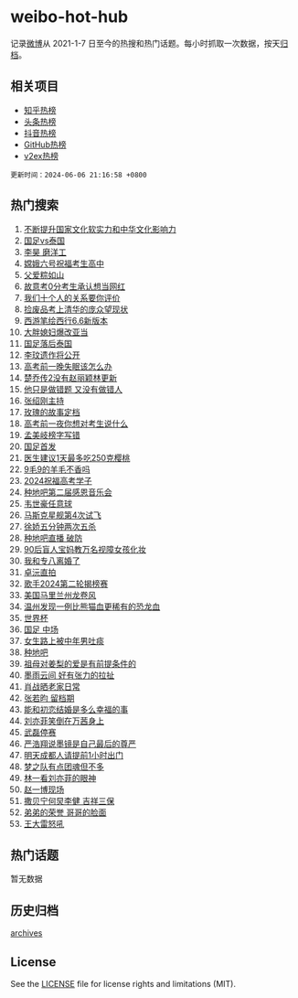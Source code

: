 # weibo-hot-hub

记录[微博](https://www.weibo.com)从 2021-1-7 日至今的热搜和热门话题。每小时抓取一次数据，按天[归档](archives)。

## 相关项目

- [知乎热榜](https://github.com/lonnyzhang423/zhihu-hot-hub)
- [头条热榜](https://github.com/lonnyzhang423/toutiao-hot-hub)
- [抖音热榜](https://github.com/lonnyzhang423/douyin-hot-hub)
- [GitHub热榜](https://github.com/lonnyzhang423/github-hot-hub)
- [v2ex热榜](https://github.com/lonnyzhang423/v2ex-hot-hub)


`更新时间：2024-06-06 21:16:58 +0800`

## 热门搜索

1. [不断提升国家文化软实力和中华文化影响力](https://m.weibo.cn/search?containerid=100103type%3D1%26t%3D10%26q%3D%23%E4%B8%8D%E6%96%AD%E6%8F%90%E5%8D%87%E5%9B%BD%E5%AE%B6%E6%96%87%E5%8C%96%E8%BD%AF%E5%AE%9E%E5%8A%9B%E5%92%8C%E4%B8%AD%E5%8D%8E%E6%96%87%E5%8C%96%E5%BD%B1%E5%93%8D%E5%8A%9B%23&stream_entry_id=51&isnewpage=1&extparam=seat%3D1%26stream_entry_id%3D51%26c_type%3D51%26pos%3D0%26cate%3D10103%26dgr%3D0%26q%3D%2523%25E4%25B8%258D%25E6%2596%25AD%25E6%258F%2590%25E5%258D%2587%25E5%259B%25BD%25E5%25AE%25B6%25E6%2596%2587%25E5%258C%2596%25E8%25BD%25AF%25E5%25AE%259E%25E5%258A%259B%25E5%2592%258C%25E4%25B8%25AD%25E5%258D%258E%25E6%2596%2587%25E5%258C%2596%25E5%25BD%25B1%25E5%2593%258D%25E5%258A%259B%2523%26filter_type%3Drealtimehot%26display_time%3D1717679816%26pre_seqid%3D1717679816905017662124)
1. [国足vs泰国](https://m.weibo.cn/search?containerid=100103type%3D1%26t%3D10%26q%3D%23%E5%9B%BD%E8%B6%B3vs%E6%B3%B0%E5%9B%BD%23&stream_entry_id=31&isnewpage=1&extparam=seat%3D1%26c_type%3D31%26pos%3D0%26cate%3D5001%26band_rank%3D1%26lcate%3D5001%26stream_entry_id%3D31%26flag%3D2%26q%3D%2523%25E5%259B%25BD%25E8%25B6%25B3vs%25E6%25B3%25B0%25E5%259B%25BD%2523%26dgr%3D0%26realpos%3D1%26filter_type%3Drealtimehot%26display_time%3D1717679816%26pre_seqid%3D1717679816905017662124)
1. [李昊 磨洋工](https://m.weibo.cn/search?containerid=100103type%3D1%26t%3D10%26q%3D%E6%9D%8E%E6%98%8A+%E7%A3%A8%E6%B4%8B%E5%B7%A5&stream_entry_id=31&isnewpage=1&extparam=seat%3D1%26c_type%3D31%26pos%3D1%26cate%3D5001%26band_rank%3D2%26lcate%3D5001%26stream_entry_id%3D31%26flag%3D1%26q%3D%25E6%259D%258E%25E6%2598%258A%2520%25E7%25A3%25A8%25E6%25B4%258B%25E5%25B7%25A5%26dgr%3D0%26realpos%3D2%26filter_type%3Drealtimehot%26display_time%3D1717679816%26pre_seqid%3D1717679816905017662124)
1. [嫦娥六号祝福考生高中](https://m.weibo.cn/search?containerid=100103type%3D1%26t%3D10%26q%3D%23%E5%AB%A6%E5%A8%A5%E5%85%AD%E5%8F%B7%E7%A5%9D%E7%A6%8F%E8%80%83%E7%94%9F%E9%AB%98%E4%B8%AD%23&stream_entry_id=31&isnewpage=1&extparam=seat%3D1%26c_type%3D31%26pos%3D2%26cate%3D5001%26band_rank%3D3%26lcate%3D5001%26stream_entry_id%3D31%26flag%3D0%26q%3D%2523%25E5%25AB%25A6%25E5%25A8%25A5%25E5%2585%25AD%25E5%258F%25B7%25E7%25A5%259D%25E7%25A6%258F%25E8%2580%2583%25E7%2594%259F%25E9%25AB%2598%25E4%25B8%25AD%2523%26dgr%3D0%26realpos%3D3%26filter_type%3Drealtimehot%26display_time%3D1717679816%26pre_seqid%3D1717679816905017662124)
1. [父爱粽如山](https://m.weibo.cn/search?containerid=100103type%3D1%26t%3D10%26q%3D%23%E7%88%B6%E7%88%B1%E7%B2%BD%E5%A6%82%E5%B1%B1%23&stream_entry_id=31&isnewpage=1&extparam=seat%3D1%26c_type%3D31%26pos%3D3%26cate%3D5001%26band_rank%3D4%26lcate%3D5001%26stream_entry_id%3D31%26is_ad_pos%3D1%26q%3D%2523%25E7%2588%25B6%25E7%2588%25B1%25E7%25B2%25BD%25E5%25A6%2582%25E5%25B1%25B1%2523%26dgr%3D0%26adid%3D240863%26filter_type%3Drealtimehot%26display_time%3D1717679816%26pre_seqid%3D1717679816905017662124)
1. [故意考0分考生承认想当网红](https://m.weibo.cn/search?containerid=100103type%3D1%26t%3D10%26q%3D%23%E6%95%85%E6%84%8F%E8%80%830%E5%88%86%E8%80%83%E7%94%9F%E6%89%BF%E8%AE%A4%E6%83%B3%E5%BD%93%E7%BD%91%E7%BA%A2%23&stream_entry_id=31&isnewpage=1&extparam=seat%3D1%26c_type%3D31%26pos%3D4%26cate%3D5001%26band_rank%3D4%26lcate%3D5001%26stream_entry_id%3D31%26flag%3D2%26q%3D%2523%25E6%2595%2585%25E6%2584%258F%25E8%2580%25830%25E5%2588%2586%25E8%2580%2583%25E7%2594%259F%25E6%2589%25BF%25E8%25AE%25A4%25E6%2583%25B3%25E5%25BD%2593%25E7%25BD%2591%25E7%25BA%25A2%2523%26dgr%3D0%26realpos%3D4%26filter_type%3Drealtimehot%26display_time%3D1717679816%26pre_seqid%3D1717679816905017662124)
1. [我们十个人的关系要你评价](https://m.weibo.cn/search?containerid=100103type%3D1%26t%3D10%26q%3D%23%E6%88%91%E4%BB%AC%E5%8D%81%E4%B8%AA%E4%BA%BA%E7%9A%84%E5%85%B3%E7%B3%BB%E8%A6%81%E4%BD%A0%E8%AF%84%E4%BB%B7%23&stream_entry_id=31&isnewpage=1&extparam=seat%3D1%26c_type%3D31%26pos%3D5%26cate%3D5001%26band_rank%3D5%26lcate%3D5001%26stream_entry_id%3D31%26flag%3D1%26q%3D%2523%25E6%2588%2591%25E4%25BB%25AC%25E5%258D%2581%25E4%25B8%25AA%25E4%25BA%25BA%25E7%259A%2584%25E5%2585%25B3%25E7%25B3%25BB%25E8%25A6%2581%25E4%25BD%25A0%25E8%25AF%2584%25E4%25BB%25B7%2523%26dgr%3D0%26realpos%3D5%26filter_type%3Drealtimehot%26display_time%3D1717679816%26pre_seqid%3D1717679816905017662124)
1. [捡废品考上清华的庞众望现状](https://m.weibo.cn/search?containerid=100103type%3D1%26t%3D10%26q%3D%23%E6%8D%A1%E5%BA%9F%E5%93%81%E8%80%83%E4%B8%8A%E6%B8%85%E5%8D%8E%E7%9A%84%E5%BA%9E%E4%BC%97%E6%9C%9B%E7%8E%B0%E7%8A%B6%23&stream_entry_id=31&isnewpage=1&extparam=seat%3D1%26c_type%3D31%26pos%3D6%26cate%3D5001%26band_rank%3D6%26lcate%3D5001%26stream_entry_id%3D31%26flag%3D0%26q%3D%2523%25E6%258D%25A1%25E5%25BA%259F%25E5%2593%2581%25E8%2580%2583%25E4%25B8%258A%25E6%25B8%2585%25E5%258D%258E%25E7%259A%2584%25E5%25BA%259E%25E4%25BC%2597%25E6%259C%259B%25E7%258E%25B0%25E7%258A%25B6%2523%26dgr%3D0%26realpos%3D6%26filter_type%3Drealtimehot%26display_time%3D1717679816%26pre_seqid%3D1717679816905017662124)
1. [西游笔绘西行6.6新版本](https://m.weibo.cn/search?containerid=100103type%3D1%26t%3D10%26q%3D%23%E8%A5%BF%E6%B8%B8%E7%AC%94%E7%BB%98%E8%A5%BF%E8%A1%8C6.6%E6%96%B0%E7%89%88%E6%9C%AC%23&stream_entry_id=31&isnewpage=1&extparam=seat%3D1%26c_type%3D31%26pos%3D7%26cate%3D5001%26band_rank%3D7%26lcate%3D5001%26stream_entry_id%3D31%26is_ad_pos%3D1%26adid%3D240483%26q%3D%2523%25E8%25A5%25BF%25E6%25B8%25B8%25E7%25AC%2594%25E7%25BB%2598%25E8%25A5%25BF%25E8%25A1%258C6.6%25E6%2596%25B0%25E7%2589%2588%25E6%259C%25AC%2523%26dgr%3D0%26topic_ad%3D1%26filter_type%3Drealtimehot%26display_time%3D1717679816%26pre_seqid%3D1717679816905017662124)
1. [大胖媳妇爆改亚当](https://m.weibo.cn/search?containerid=100103type%3D1%26t%3D10%26q%3D%E5%A4%A7%E8%83%96%E5%AA%B3%E5%A6%87%E7%88%86%E6%94%B9%E4%BA%9A%E5%BD%93&stream_entry_id=31&isnewpage=1&extparam=seat%3D1%26c_type%3D31%26pos%3D8%26cate%3D5001%26band_rank%3D7%26lcate%3D5001%26stream_entry_id%3D31%26flag%3D1%26q%3D%25E5%25A4%25A7%25E8%2583%2596%25E5%25AA%25B3%25E5%25A6%2587%25E7%2588%2586%25E6%2594%25B9%25E4%25BA%259A%25E5%25BD%2593%26dgr%3D0%26realpos%3D7%26filter_type%3Drealtimehot%26display_time%3D1717679816%26pre_seqid%3D1717679816905017662124)
1. [国足落后泰国](https://m.weibo.cn/search?containerid=100103type%3D1%26t%3D10%26q%3D%23%E5%9B%BD%E8%B6%B3%E8%90%BD%E5%90%8E%E6%B3%B0%E5%9B%BD%23&stream_entry_id=31&isnewpage=1&extparam=seat%3D1%26c_type%3D31%26pos%3D9%26cate%3D5001%26band_rank%3D8%26lcate%3D5001%26stream_entry_id%3D31%26flag%3D1%26q%3D%2523%25E5%259B%25BD%25E8%25B6%25B3%25E8%2590%25BD%25E5%2590%258E%25E6%25B3%25B0%25E5%259B%25BD%2523%26dgr%3D0%26realpos%3D8%26filter_type%3Drealtimehot%26display_time%3D1717679816%26pre_seqid%3D1717679816905017662124)
1. [李玟遗作将公开](https://m.weibo.cn/search?containerid=100103type%3D1%26t%3D10%26q%3D%23%E6%9D%8E%E7%8E%9F%E9%81%97%E4%BD%9C%E5%B0%86%E5%85%AC%E5%BC%80%23&stream_entry_id=31&isnewpage=1&extparam=seat%3D1%26c_type%3D31%26pos%3D10%26cate%3D5001%26band_rank%3D9%26lcate%3D5001%26stream_entry_id%3D31%26flag%3D1%26q%3D%2523%25E6%259D%258E%25E7%258E%259F%25E9%2581%2597%25E4%25BD%259C%25E5%25B0%2586%25E5%2585%25AC%25E5%25BC%2580%2523%26dgr%3D0%26realpos%3D9%26filter_type%3Drealtimehot%26display_time%3D1717679816%26pre_seqid%3D1717679816905017662124)
1. [高考前一晚失眠该怎么办](https://m.weibo.cn/search?containerid=100103type%3D1%26t%3D10%26q%3D%23%E9%AB%98%E8%80%83%E5%89%8D%E4%B8%80%E6%99%9A%E5%A4%B1%E7%9C%A0%E8%AF%A5%E6%80%8E%E4%B9%88%E5%8A%9E%23&stream_entry_id=31&isnewpage=1&extparam=seat%3D1%26c_type%3D31%26pos%3D11%26cate%3D5001%26band_rank%3D10%26lcate%3D5001%26stream_entry_id%3D31%26flag%3D1%26q%3D%2523%25E9%25AB%2598%25E8%2580%2583%25E5%2589%258D%25E4%25B8%2580%25E6%2599%259A%25E5%25A4%25B1%25E7%259C%25A0%25E8%25AF%25A5%25E6%2580%258E%25E4%25B9%2588%25E5%258A%259E%2523%26dgr%3D0%26realpos%3D10%26filter_type%3Drealtimehot%26display_time%3D1717679816%26pre_seqid%3D1717679816905017662124)
1. [楚乔传2没有赵丽颖林更新](https://m.weibo.cn/search?containerid=100103type%3D1%26t%3D10%26q%3D%23%E6%A5%9A%E4%B9%94%E4%BC%A02%E6%B2%A1%E6%9C%89%E8%B5%B5%E4%B8%BD%E9%A2%96%E6%9E%97%E6%9B%B4%E6%96%B0%23&stream_entry_id=31&isnewpage=1&extparam=seat%3D1%26c_type%3D31%26pos%3D12%26cate%3D5001%26band_rank%3D11%26lcate%3D5001%26stream_entry_id%3D31%26flag%3D2%26q%3D%2523%25E6%25A5%259A%25E4%25B9%2594%25E4%25BC%25A02%25E6%25B2%25A1%25E6%259C%2589%25E8%25B5%25B5%25E4%25B8%25BD%25E9%25A2%2596%25E6%259E%2597%25E6%259B%25B4%25E6%2596%25B0%2523%26dgr%3D0%26realpos%3D11%26filter_type%3Drealtimehot%26display_time%3D1717679816%26pre_seqid%3D1717679816905017662124)
1. [他只是做错题 又没有做错人](https://m.weibo.cn/search?containerid=100103type%3D1%26t%3D10%26q%3D%E4%BB%96%E5%8F%AA%E6%98%AF%E5%81%9A%E9%94%99%E9%A2%98+%E5%8F%88%E6%B2%A1%E6%9C%89%E5%81%9A%E9%94%99%E4%BA%BA&stream_entry_id=31&isnewpage=1&extparam=seat%3D1%26c_type%3D31%26pos%3D13%26cate%3D5001%26band_rank%3D12%26lcate%3D5001%26stream_entry_id%3D31%26flag%3D0%26q%3D%25E4%25BB%2596%25E5%258F%25AA%25E6%2598%25AF%25E5%2581%259A%25E9%2594%2599%25E9%25A2%2598%2520%25E5%258F%2588%25E6%25B2%25A1%25E6%259C%2589%25E5%2581%259A%25E9%2594%2599%25E4%25BA%25BA%26dgr%3D0%26realpos%3D12%26filter_type%3Drealtimehot%26display_time%3D1717679816%26pre_seqid%3D1717679816905017662124)
1. [张绍刚主持](https://m.weibo.cn/search?containerid=100103type%3D1%26t%3D10%26q%3D%E5%BC%A0%E7%BB%8D%E5%88%9A%E4%B8%BB%E6%8C%81&stream_entry_id=31&isnewpage=1&extparam=seat%3D1%26c_type%3D31%26pos%3D14%26cate%3D5001%26band_rank%3D13%26lcate%3D5001%26stream_entry_id%3D31%26flag%3D0%26q%3D%25E5%25BC%25A0%25E7%25BB%258D%25E5%2588%259A%25E4%25B8%25BB%25E6%258C%2581%26dgr%3D0%26realpos%3D13%26filter_type%3Drealtimehot%26display_time%3D1717679816%26pre_seqid%3D1717679816905017662124)
1. [玫瑰的故事定档](https://m.weibo.cn/search?containerid=100103type%3D1%26t%3D10%26q%3D%23%E7%8E%AB%E7%91%B0%E7%9A%84%E6%95%85%E4%BA%8B%E5%AE%9A%E6%A1%A3%23&stream_entry_id=31&isnewpage=1&extparam=seat%3D1%26c_type%3D31%26pos%3D15%26cate%3D5001%26band_rank%3D14%26lcate%3D5001%26stream_entry_id%3D31%26flag%3D0%26q%3D%2523%25E7%258E%25AB%25E7%2591%25B0%25E7%259A%2584%25E6%2595%2585%25E4%25BA%258B%25E5%25AE%259A%25E6%25A1%25A3%2523%26dgr%3D0%26realpos%3D14%26filter_type%3Drealtimehot%26display_time%3D1717679816%26pre_seqid%3D1717679816905017662124)
1. [高考前一夜你想对考生说什么](https://m.weibo.cn/search?containerid=100103type%3D1%26t%3D10%26q%3D%23%E9%AB%98%E8%80%83%E5%89%8D%E4%B8%80%E5%A4%9C%E4%BD%A0%E6%83%B3%E5%AF%B9%E8%80%83%E7%94%9F%E8%AF%B4%E4%BB%80%E4%B9%88%23&stream_entry_id=31&isnewpage=1&extparam=seat%3D1%26c_type%3D31%26pos%3D16%26cate%3D5001%26band_rank%3D15%26lcate%3D5001%26stream_entry_id%3D31%26flag%3D0%26q%3D%2523%25E9%25AB%2598%25E8%2580%2583%25E5%2589%258D%25E4%25B8%2580%25E5%25A4%259C%25E4%25BD%25A0%25E6%2583%25B3%25E5%25AF%25B9%25E8%2580%2583%25E7%2594%259F%25E8%25AF%25B4%25E4%25BB%2580%25E4%25B9%2588%2523%26dgr%3D0%26realpos%3D15%26filter_type%3Drealtimehot%26display_time%3D1717679816%26pre_seqid%3D1717679816905017662124)
1. [孟美岐榜字写错](https://m.weibo.cn/search?containerid=100103type%3D1%26t%3D10%26q%3D%23%E5%AD%9F%E7%BE%8E%E5%B2%90%E6%A6%9C%E5%AD%97%E5%86%99%E9%94%99%23&stream_entry_id=31&isnewpage=1&extparam=seat%3D1%26c_type%3D31%26pos%3D17%26cate%3D5001%26band_rank%3D16%26lcate%3D5001%26stream_entry_id%3D31%26flag%3D2%26q%3D%2523%25E5%25AD%259F%25E7%25BE%258E%25E5%25B2%2590%25E6%25A6%259C%25E5%25AD%2597%25E5%2586%2599%25E9%2594%2599%2523%26dgr%3D0%26realpos%3D16%26filter_type%3Drealtimehot%26display_time%3D1717679816%26pre_seqid%3D1717679816905017662124)
1. [国足首发](https://m.weibo.cn/search?containerid=100103type%3D1%26t%3D10%26q%3D%E5%9B%BD%E8%B6%B3%E9%A6%96%E5%8F%91&stream_entry_id=31&isnewpage=1&extparam=seat%3D1%26c_type%3D31%26pos%3D18%26cate%3D5001%26band_rank%3D17%26lcate%3D5001%26stream_entry_id%3D31%26flag%3D0%26q%3D%25E5%259B%25BD%25E8%25B6%25B3%25E9%25A6%2596%25E5%258F%2591%26dgr%3D0%26realpos%3D17%26filter_type%3Drealtimehot%26display_time%3D1717679816%26pre_seqid%3D1717679816905017662124)
1. [医生建议1天最多吃250克樱桃](https://m.weibo.cn/search?containerid=100103type%3D1%26t%3D10%26q%3D%23%E5%8C%BB%E7%94%9F%E5%BB%BA%E8%AE%AE1%E5%A4%A9%E6%9C%80%E5%A4%9A%E5%90%83250%E5%85%8B%E6%A8%B1%E6%A1%83%23&stream_entry_id=31&isnewpage=1&extparam=seat%3D1%26c_type%3D31%26pos%3D19%26cate%3D5001%26band_rank%3D18%26lcate%3D5001%26stream_entry_id%3D31%26flag%3D0%26q%3D%2523%25E5%258C%25BB%25E7%2594%259F%25E5%25BB%25BA%25E8%25AE%25AE1%25E5%25A4%25A9%25E6%259C%2580%25E5%25A4%259A%25E5%2590%2583250%25E5%2585%258B%25E6%25A8%25B1%25E6%25A1%2583%2523%26dgr%3D0%26realpos%3D18%26filter_type%3Drealtimehot%26display_time%3D1717679816%26pre_seqid%3D1717679816905017662124)
1. [9毛9的羊毛不香吗](https://m.weibo.cn/search?containerid=100103type%3D1%26t%3D10%26q%3D%239%E6%AF%9B9%E7%9A%84%E7%BE%8A%E6%AF%9B%E4%B8%8D%E9%A6%99%E5%90%97%23&stream_entry_id=31&isnewpage=1&extparam=seat%3D1%26c_type%3D31%26pos%3D20%26cate%3D5001%26band_rank%3D19%26lcate%3D5001%26stream_entry_id%3D31%26filter_type%3Drealtimehot%26flag%3D0%26q%3D%25239%25E6%25AF%259B9%25E7%259A%2584%25E7%25BE%258A%25E6%25AF%259B%25E4%25B8%258D%25E9%25A6%2599%25E5%2590%2597%2523%26dgr%3D0%26realpos%3D19%26adid%3D240690%26display_time%3D1717679816%26pre_seqid%3D1717679816905017662124)
1. [2024祝福高考学子](https://m.weibo.cn/search?containerid=100103type%3D1%26t%3D10%26q%3D%232024%E7%A5%9D%E7%A6%8F%E9%AB%98%E8%80%83%E5%AD%A6%E5%AD%90%23&stream_entry_id=31&isnewpage=1&extparam=seat%3D1%26c_type%3D31%26pos%3D21%26cate%3D5001%26band_rank%3D20%26lcate%3D5001%26stream_entry_id%3D31%26flag%3D32768%26q%3D%25232024%25E7%25A5%259D%25E7%25A6%258F%25E9%25AB%2598%25E8%2580%2583%25E5%25AD%25A6%25E5%25AD%2590%2523%26dgr%3D0%26realpos%3D20%26filter_type%3Drealtimehot%26display_time%3D1717679816%26pre_seqid%3D1717679816905017662124)
1. [种地吧第二届感恩音乐会](https://m.weibo.cn/search?containerid=100103type%3D1%26t%3D10%26q%3D%23%E7%A7%8D%E5%9C%B0%E5%90%A7%E7%AC%AC%E4%BA%8C%E5%B1%8A%E6%84%9F%E6%81%A9%E9%9F%B3%E4%B9%90%E4%BC%9A%23&stream_entry_id=31&isnewpage=1&extparam=seat%3D1%26c_type%3D31%26pos%3D22%26cate%3D5001%26band_rank%3D21%26lcate%3D5001%26stream_entry_id%3D31%26flag%3D1%26q%3D%2523%25E7%25A7%258D%25E5%259C%25B0%25E5%2590%25A7%25E7%25AC%25AC%25E4%25BA%258C%25E5%25B1%258A%25E6%2584%259F%25E6%2581%25A9%25E9%259F%25B3%25E4%25B9%2590%25E4%25BC%259A%2523%26dgr%3D0%26realpos%3D21%26filter_type%3Drealtimehot%26display_time%3D1717679816%26pre_seqid%3D1717679816905017662124)
1. [韦世豪任意球](https://m.weibo.cn/search?containerid=100103type%3D1%26t%3D10%26q%3D%E9%9F%A6%E4%B8%96%E8%B1%AA%E4%BB%BB%E6%84%8F%E7%90%83&stream_entry_id=31&isnewpage=1&extparam=seat%3D1%26c_type%3D31%26pos%3D23%26cate%3D5001%26band_rank%3D22%26lcate%3D5001%26stream_entry_id%3D31%26flag%3D1%26q%3D%25E9%259F%25A6%25E4%25B8%2596%25E8%25B1%25AA%25E4%25BB%25BB%25E6%2584%258F%25E7%2590%2583%26dgr%3D0%26realpos%3D22%26filter_type%3Drealtimehot%26display_time%3D1717679816%26pre_seqid%3D1717679816905017662124)
1. [马斯克星舰第4次试飞](https://m.weibo.cn/search?containerid=100103type%3D1%26t%3D10%26q%3D%23%E9%A9%AC%E6%96%AF%E5%85%8B%E6%98%9F%E8%88%B0%E7%AC%AC4%E6%AC%A1%E8%AF%95%E9%A3%9E%23&stream_entry_id=31&isnewpage=1&extparam=seat%3D1%26c_type%3D31%26pos%3D24%26cate%3D5001%26band_rank%3D23%26lcate%3D5001%26stream_entry_id%3D31%26flag%3D1%26q%3D%2523%25E9%25A9%25AC%25E6%2596%25AF%25E5%2585%258B%25E6%2598%259F%25E8%2588%25B0%25E7%25AC%25AC4%25E6%25AC%25A1%25E8%25AF%2595%25E9%25A3%259E%2523%26dgr%3D0%26realpos%3D23%26filter_type%3Drealtimehot%26display_time%3D1717679816%26pre_seqid%3D1717679816905017662124)
1. [徐娇五分钟两次五杀](https://m.weibo.cn/search?containerid=100103type%3D1%26t%3D10%26q%3D%23%E5%BE%90%E5%A8%87%E4%BA%94%E5%88%86%E9%92%9F%E4%B8%A4%E6%AC%A1%E4%BA%94%E6%9D%80%23&stream_entry_id=31&isnewpage=1&extparam=seat%3D1%26c_type%3D31%26pos%3D25%26cate%3D5001%26band_rank%3D24%26lcate%3D5001%26stream_entry_id%3D31%26flag%3D0%26q%3D%2523%25E5%25BE%2590%25E5%25A8%2587%25E4%25BA%2594%25E5%2588%2586%25E9%2592%259F%25E4%25B8%25A4%25E6%25AC%25A1%25E4%25BA%2594%25E6%259D%2580%2523%26dgr%3D0%26realpos%3D24%26filter_type%3Drealtimehot%26display_time%3D1717679816%26pre_seqid%3D1717679816905017662124)
1. [种地吧直播 破防](https://m.weibo.cn/search?containerid=100103type%3D1%26t%3D10%26q%3D%E7%A7%8D%E5%9C%B0%E5%90%A7%E7%9B%B4%E6%92%AD+%E7%A0%B4%E9%98%B2&stream_entry_id=31&isnewpage=1&extparam=seat%3D1%26c_type%3D31%26pos%3D26%26cate%3D5001%26band_rank%3D25%26lcate%3D5001%26stream_entry_id%3D31%26flag%3D0%26q%3D%25E7%25A7%258D%25E5%259C%25B0%25E5%2590%25A7%25E7%259B%25B4%25E6%2592%25AD%2520%25E7%25A0%25B4%25E9%2598%25B2%26dgr%3D0%26realpos%3D25%26filter_type%3Drealtimehot%26display_time%3D1717679816%26pre_seqid%3D1717679816905017662124)
1. [90后盲人宝妈教万名视障女孩化妆](https://m.weibo.cn/search?containerid=100103type%3D1%26t%3D10%26q%3D%2390%E5%90%8E%E7%9B%B2%E4%BA%BA%E5%AE%9D%E5%A6%88%E6%95%99%E4%B8%87%E5%90%8D%E8%A7%86%E9%9A%9C%E5%A5%B3%E5%AD%A9%E5%8C%96%E5%A6%86%23&stream_entry_id=31&isnewpage=1&extparam=seat%3D1%26c_type%3D31%26pos%3D27%26cate%3D5001%26band_rank%3D26%26lcate%3D5001%26stream_entry_id%3D31%26flag%3D1%26q%3D%252390%25E5%2590%258E%25E7%259B%25B2%25E4%25BA%25BA%25E5%25AE%259D%25E5%25A6%2588%25E6%2595%2599%25E4%25B8%2587%25E5%2590%258D%25E8%25A7%2586%25E9%259A%259C%25E5%25A5%25B3%25E5%25AD%25A9%25E5%258C%2596%25E5%25A6%2586%2523%26dgr%3D0%26realpos%3D26%26filter_type%3Drealtimehot%26display_time%3D1717679816%26pre_seqid%3D1717679816905017662124)
1. [我和专八离婚了](https://m.weibo.cn/search?containerid=100103type%3D1%26t%3D10%26q%3D%E6%88%91%E5%92%8C%E4%B8%93%E5%85%AB%E7%A6%BB%E5%A9%9A%E4%BA%86&stream_entry_id=31&isnewpage=1&extparam=seat%3D1%26c_type%3D31%26pos%3D28%26cate%3D5001%26band_rank%3D27%26lcate%3D5001%26stream_entry_id%3D31%26flag%3D0%26q%3D%25E6%2588%2591%25E5%2592%258C%25E4%25B8%2593%25E5%2585%25AB%25E7%25A6%25BB%25E5%25A9%259A%25E4%25BA%2586%26dgr%3D0%26realpos%3D27%26filter_type%3Drealtimehot%26display_time%3D1717679816%26pre_seqid%3D1717679816905017662124)
1. [卓沅直拍](https://m.weibo.cn/search?containerid=100103type%3D1%26t%3D10%26q%3D%E5%8D%93%E6%B2%85%E7%9B%B4%E6%8B%8D&stream_entry_id=31&isnewpage=1&extparam=seat%3D1%26c_type%3D31%26pos%3D29%26cate%3D5001%26band_rank%3D28%26lcate%3D5001%26stream_entry_id%3D31%26flag%3D1%26q%3D%25E5%258D%2593%25E6%25B2%2585%25E7%259B%25B4%25E6%258B%258D%26dgr%3D0%26realpos%3D28%26filter_type%3Drealtimehot%26display_time%3D1717679816%26pre_seqid%3D1717679816905017662124)
1. [歌手2024第二轮揭榜赛](https://m.weibo.cn/search?containerid=100103type%3D1%26t%3D10%26q%3D%23%E6%AD%8C%E6%89%8B2024%E7%AC%AC%E4%BA%8C%E8%BD%AE%E6%8F%AD%E6%A6%9C%E8%B5%9B%23&stream_entry_id=31&isnewpage=1&extparam=seat%3D1%26c_type%3D31%26pos%3D30%26cate%3D5001%26band_rank%3D29%26lcate%3D5001%26stream_entry_id%3D31%26flag%3D1%26q%3D%2523%25E6%25AD%258C%25E6%2589%258B2024%25E7%25AC%25AC%25E4%25BA%258C%25E8%25BD%25AE%25E6%258F%25AD%25E6%25A6%259C%25E8%25B5%259B%2523%26dgr%3D0%26realpos%3D29%26filter_type%3Drealtimehot%26display_time%3D1717679816%26pre_seqid%3D1717679816905017662124)
1. [美国马里兰州龙卷风](https://m.weibo.cn/search?containerid=100103type%3D1%26t%3D10%26q%3D%E7%BE%8E%E5%9B%BD%E9%A9%AC%E9%87%8C%E5%85%B0%E5%B7%9E%E9%BE%99%E5%8D%B7%E9%A3%8E&stream_entry_id=31&isnewpage=1&extparam=seat%3D1%26c_type%3D31%26pos%3D31%26cate%3D5001%26band_rank%3D30%26lcate%3D5001%26stream_entry_id%3D31%26flag%3D1%26q%3D%25E7%25BE%258E%25E5%259B%25BD%25E9%25A9%25AC%25E9%2587%258C%25E5%2585%25B0%25E5%25B7%259E%25E9%25BE%2599%25E5%258D%25B7%25E9%25A3%258E%26dgr%3D0%26realpos%3D30%26filter_type%3Drealtimehot%26display_time%3D1717679816%26pre_seqid%3D1717679816905017662124)
1. [温州发现一例比熊猫血更稀有的恐龙血](https://m.weibo.cn/search?containerid=100103type%3D1%26t%3D10%26q%3D%23%E6%B8%A9%E5%B7%9E%E5%8F%91%E7%8E%B0%E4%B8%80%E4%BE%8B%E6%AF%94%E7%86%8A%E7%8C%AB%E8%A1%80%E6%9B%B4%E7%A8%80%E6%9C%89%E7%9A%84%E6%81%90%E9%BE%99%E8%A1%80%23&stream_entry_id=31&isnewpage=1&extparam=seat%3D1%26c_type%3D31%26pos%3D32%26cate%3D5001%26band_rank%3D31%26lcate%3D5001%26stream_entry_id%3D31%26flag%3D1%26q%3D%2523%25E6%25B8%25A9%25E5%25B7%259E%25E5%258F%2591%25E7%258E%25B0%25E4%25B8%2580%25E4%25BE%258B%25E6%25AF%2594%25E7%2586%258A%25E7%258C%25AB%25E8%25A1%2580%25E6%259B%25B4%25E7%25A8%2580%25E6%259C%2589%25E7%259A%2584%25E6%2581%2590%25E9%25BE%2599%25E8%25A1%2580%2523%26dgr%3D0%26realpos%3D31%26filter_type%3Drealtimehot%26display_time%3D1717679816%26pre_seqid%3D1717679816905017662124)
1. [世界杯](https://m.weibo.cn/search?containerid=100103type%3D1%26t%3D10%26q%3D%E4%B8%96%E7%95%8C%E6%9D%AF&stream_entry_id=31&isnewpage=1&extparam=seat%3D1%26c_type%3D31%26pos%3D33%26cate%3D5001%26band_rank%3D32%26lcate%3D5001%26stream_entry_id%3D31%26flag%3D1%26q%3D%25E4%25B8%2596%25E7%2595%258C%25E6%259D%25AF%26dgr%3D0%26realpos%3D32%26filter_type%3Drealtimehot%26display_time%3D1717679816%26pre_seqid%3D1717679816905017662124)
1. [国足 中场](https://m.weibo.cn/search?containerid=100103type%3D1%26t%3D10%26q%3D%E5%9B%BD%E8%B6%B3+%E4%B8%AD%E5%9C%BA&stream_entry_id=31&isnewpage=1&extparam=seat%3D1%26c_type%3D31%26pos%3D34%26cate%3D5001%26band_rank%3D33%26lcate%3D5001%26stream_entry_id%3D31%26flag%3D1%26q%3D%25E5%259B%25BD%25E8%25B6%25B3%2520%25E4%25B8%25AD%25E5%259C%25BA%26dgr%3D0%26realpos%3D33%26filter_type%3Drealtimehot%26display_time%3D1717679816%26pre_seqid%3D1717679816905017662124)
1. [女生路上被中年男吐痰](https://m.weibo.cn/search?containerid=100103type%3D1%26t%3D10%26q%3D%E5%A5%B3%E7%94%9F%E8%B7%AF%E4%B8%8A%E8%A2%AB%E4%B8%AD%E5%B9%B4%E7%94%B7%E5%90%90%E7%97%B0&stream_entry_id=31&isnewpage=1&extparam=seat%3D1%26c_type%3D31%26pos%3D35%26cate%3D5001%26band_rank%3D34%26lcate%3D5001%26stream_entry_id%3D31%26flag%3D1%26q%3D%25E5%25A5%25B3%25E7%2594%259F%25E8%25B7%25AF%25E4%25B8%258A%25E8%25A2%25AB%25E4%25B8%25AD%25E5%25B9%25B4%25E7%2594%25B7%25E5%2590%2590%25E7%2597%25B0%26dgr%3D0%26realpos%3D34%26filter_type%3Drealtimehot%26display_time%3D1717679816%26pre_seqid%3D1717679816905017662124)
1. [种地吧](https://m.weibo.cn/search?containerid=100103type%3D1%26t%3D10%26q%3D%E7%A7%8D%E5%9C%B0%E5%90%A7&stream_entry_id=31&isnewpage=1&extparam=seat%3D1%26c_type%3D31%26pos%3D36%26cate%3D5001%26band_rank%3D35%26lcate%3D5001%26stream_entry_id%3D31%26flag%3D0%26q%3D%25E7%25A7%258D%25E5%259C%25B0%25E5%2590%25A7%26dgr%3D0%26realpos%3D35%26filter_type%3Drealtimehot%26display_time%3D1717679816%26pre_seqid%3D1717679816905017662124)
1. [祖母对姜梨的爱是有前提条件的](https://m.weibo.cn/search?containerid=100103type%3D1%26t%3D10%26q%3D%E7%A5%96%E6%AF%8D%E5%AF%B9%E5%A7%9C%E6%A2%A8%E7%9A%84%E7%88%B1%E6%98%AF%E6%9C%89%E5%89%8D%E6%8F%90%E6%9D%A1%E4%BB%B6%E7%9A%84&stream_entry_id=31&isnewpage=1&extparam=seat%3D1%26c_type%3D31%26pos%3D37%26cate%3D5001%26band_rank%3D36%26lcate%3D5001%26stream_entry_id%3D31%26flag%3D1%26q%3D%25E7%25A5%2596%25E6%25AF%258D%25E5%25AF%25B9%25E5%25A7%259C%25E6%25A2%25A8%25E7%259A%2584%25E7%2588%25B1%25E6%2598%25AF%25E6%259C%2589%25E5%2589%258D%25E6%258F%2590%25E6%259D%25A1%25E4%25BB%25B6%25E7%259A%2584%26dgr%3D0%26realpos%3D36%26filter_type%3Drealtimehot%26display_time%3D1717679816%26pre_seqid%3D1717679816905017662124)
1. [墨雨云间 好有张力的拉扯](https://m.weibo.cn/search?containerid=100103type%3D1%26t%3D10%26q%3D%E5%A2%A8%E9%9B%A8%E4%BA%91%E9%97%B4+%E5%A5%BD%E6%9C%89%E5%BC%A0%E5%8A%9B%E7%9A%84%E6%8B%89%E6%89%AF&stream_entry_id=31&isnewpage=1&extparam=seat%3D1%26c_type%3D31%26pos%3D38%26cate%3D5001%26band_rank%3D37%26lcate%3D5001%26stream_entry_id%3D31%26flag%3D1%26q%3D%25E5%25A2%25A8%25E9%259B%25A8%25E4%25BA%2591%25E9%2597%25B4%2520%25E5%25A5%25BD%25E6%259C%2589%25E5%25BC%25A0%25E5%258A%259B%25E7%259A%2584%25E6%258B%2589%25E6%2589%25AF%26dgr%3D0%26realpos%3D37%26filter_type%3Drealtimehot%26display_time%3D1717679816%26pre_seqid%3D1717679816905017662124)
1. [肖战晒老家日常](https://m.weibo.cn/search?containerid=100103type%3D1%26t%3D10%26q%3D%23%E8%82%96%E6%88%98%E6%99%92%E8%80%81%E5%AE%B6%E6%97%A5%E5%B8%B8%23&stream_entry_id=31&isnewpage=1&extparam=seat%3D1%26c_type%3D31%26pos%3D39%26cate%3D5001%26band_rank%3D38%26lcate%3D5001%26stream_entry_id%3D31%26flag%3D0%26q%3D%2523%25E8%2582%2596%25E6%2588%2598%25E6%2599%2592%25E8%2580%2581%25E5%25AE%25B6%25E6%2597%25A5%25E5%25B8%25B8%2523%26dgr%3D0%26realpos%3D38%26filter_type%3Drealtimehot%26display_time%3D1717679816%26pre_seqid%3D1717679816905017662124)
1. [张若昀 留档期](https://m.weibo.cn/search?containerid=100103type%3D1%26t%3D10%26q%3D%E5%BC%A0%E8%8B%A5%E6%98%80+%E7%95%99%E6%A1%A3%E6%9C%9F&stream_entry_id=31&isnewpage=1&extparam=seat%3D1%26c_type%3D31%26pos%3D40%26cate%3D5001%26band_rank%3D39%26lcate%3D5001%26stream_entry_id%3D31%26flag%3D0%26q%3D%25E5%25BC%25A0%25E8%258B%25A5%25E6%2598%2580%2520%25E7%2595%2599%25E6%25A1%25A3%25E6%259C%259F%26dgr%3D0%26realpos%3D39%26filter_type%3Drealtimehot%26display_time%3D1717679816%26pre_seqid%3D1717679816905017662124)
1. [能和初恋结婚是多么幸福的事](https://m.weibo.cn/search?containerid=100103type%3D1%26t%3D10%26q%3D%23%E8%83%BD%E5%92%8C%E5%88%9D%E6%81%8B%E7%BB%93%E5%A9%9A%E6%98%AF%E5%A4%9A%E4%B9%88%E5%B9%B8%E7%A6%8F%E7%9A%84%E4%BA%8B%23&stream_entry_id=31&isnewpage=1&extparam=seat%3D1%26c_type%3D31%26pos%3D41%26cate%3D5001%26band_rank%3D40%26lcate%3D5001%26stream_entry_id%3D31%26flag%3D1%26q%3D%2523%25E8%2583%25BD%25E5%2592%258C%25E5%2588%259D%25E6%2581%258B%25E7%25BB%2593%25E5%25A9%259A%25E6%2598%25AF%25E5%25A4%259A%25E4%25B9%2588%25E5%25B9%25B8%25E7%25A6%258F%25E7%259A%2584%25E4%25BA%258B%2523%26dgr%3D0%26realpos%3D40%26filter_type%3Drealtimehot%26display_time%3D1717679816%26pre_seqid%3D1717679816905017662124)
1. [刘亦菲笑倒在万茜身上](https://m.weibo.cn/search?containerid=100103type%3D1%26t%3D10%26q%3D%23%E5%88%98%E4%BA%A6%E8%8F%B2%E7%AC%91%E5%80%92%E5%9C%A8%E4%B8%87%E8%8C%9C%E8%BA%AB%E4%B8%8A%23&stream_entry_id=31&isnewpage=1&extparam=seat%3D1%26c_type%3D31%26pos%3D42%26cate%3D5001%26band_rank%3D41%26lcate%3D5001%26stream_entry_id%3D31%26flag%3D1%26q%3D%2523%25E5%2588%2598%25E4%25BA%25A6%25E8%258F%25B2%25E7%25AC%2591%25E5%2580%2592%25E5%259C%25A8%25E4%25B8%2587%25E8%258C%259C%25E8%25BA%25AB%25E4%25B8%258A%2523%26dgr%3D0%26realpos%3D41%26filter_type%3Drealtimehot%26display_time%3D1717679816%26pre_seqid%3D1717679816905017662124)
1. [武磊停赛](https://m.weibo.cn/search?containerid=100103type%3D1%26t%3D10%26q%3D%E6%AD%A6%E7%A3%8A%E5%81%9C%E8%B5%9B&stream_entry_id=31&isnewpage=1&extparam=seat%3D1%26c_type%3D31%26pos%3D43%26cate%3D5001%26band_rank%3D42%26lcate%3D5001%26stream_entry_id%3D31%26flag%3D1%26q%3D%25E6%25AD%25A6%25E7%25A3%258A%25E5%2581%259C%25E8%25B5%259B%26dgr%3D0%26realpos%3D42%26filter_type%3Drealtimehot%26display_time%3D1717679816%26pre_seqid%3D1717679816905017662124)
1. [严浩翔说墨镜是自己最后的尊严](https://m.weibo.cn/search?containerid=100103type%3D1%26t%3D10%26q%3D%23%E4%B8%A5%E6%B5%A9%E7%BF%94%E8%AF%B4%E5%A2%A8%E9%95%9C%E6%98%AF%E8%87%AA%E5%B7%B1%E6%9C%80%E5%90%8E%E7%9A%84%E5%B0%8A%E4%B8%A5%23&stream_entry_id=31&isnewpage=1&extparam=seat%3D1%26c_type%3D31%26pos%3D44%26cate%3D5001%26band_rank%3D43%26lcate%3D5001%26stream_entry_id%3D31%26flag%3D1%26q%3D%2523%25E4%25B8%25A5%25E6%25B5%25A9%25E7%25BF%2594%25E8%25AF%25B4%25E5%25A2%25A8%25E9%2595%259C%25E6%2598%25AF%25E8%2587%25AA%25E5%25B7%25B1%25E6%259C%2580%25E5%2590%258E%25E7%259A%2584%25E5%25B0%258A%25E4%25B8%25A5%2523%26dgr%3D0%26realpos%3D43%26filter_type%3Drealtimehot%26display_time%3D1717679816%26pre_seqid%3D1717679816905017662124)
1. [明天成都人请提前1小时出门](https://m.weibo.cn/search?containerid=100103type%3D1%26t%3D10%26q%3D%23%E6%98%8E%E5%A4%A9%E6%88%90%E9%83%BD%E4%BA%BA%E8%AF%B7%E6%8F%90%E5%89%8D1%E5%B0%8F%E6%97%B6%E5%87%BA%E9%97%A8%23&stream_entry_id=31&isnewpage=1&extparam=seat%3D1%26c_type%3D31%26pos%3D45%26cate%3D5001%26band_rank%3D44%26lcate%3D5001%26stream_entry_id%3D31%26flag%3D1%26q%3D%2523%25E6%2598%258E%25E5%25A4%25A9%25E6%2588%2590%25E9%2583%25BD%25E4%25BA%25BA%25E8%25AF%25B7%25E6%258F%2590%25E5%2589%258D1%25E5%25B0%258F%25E6%2597%25B6%25E5%2587%25BA%25E9%2597%25A8%2523%26dgr%3D0%26realpos%3D44%26filter_type%3Drealtimehot%26display_time%3D1717679816%26pre_seqid%3D1717679816905017662124)
1. [梦之队有点团魂但不多](https://m.weibo.cn/search?containerid=100103type%3D1%26t%3D10%26q%3D%23%E6%A2%A6%E4%B9%8B%E9%98%9F%E6%9C%89%E7%82%B9%E5%9B%A2%E9%AD%82%E4%BD%86%E4%B8%8D%E5%A4%9A%23&stream_entry_id=31&isnewpage=1&extparam=seat%3D1%26c_type%3D31%26pos%3D46%26cate%3D5001%26band_rank%3D45%26lcate%3D5001%26stream_entry_id%3D31%26flag%3D1%26q%3D%2523%25E6%25A2%25A6%25E4%25B9%258B%25E9%2598%259F%25E6%259C%2589%25E7%2582%25B9%25E5%259B%25A2%25E9%25AD%2582%25E4%25BD%2586%25E4%25B8%258D%25E5%25A4%259A%2523%26dgr%3D0%26realpos%3D45%26filter_type%3Drealtimehot%26display_time%3D1717679816%26pre_seqid%3D1717679816905017662124)
1. [林一看刘亦菲的眼神](https://m.weibo.cn/search?containerid=100103type%3D1%26t%3D10%26q%3D%23%E6%9E%97%E4%B8%80%E7%9C%8B%E5%88%98%E4%BA%A6%E8%8F%B2%E7%9A%84%E7%9C%BC%E7%A5%9E%23&stream_entry_id=31&isnewpage=1&extparam=seat%3D1%26c_type%3D31%26pos%3D47%26cate%3D5001%26band_rank%3D46%26lcate%3D5001%26stream_entry_id%3D31%26flag%3D1%26q%3D%2523%25E6%259E%2597%25E4%25B8%2580%25E7%259C%258B%25E5%2588%2598%25E4%25BA%25A6%25E8%258F%25B2%25E7%259A%2584%25E7%259C%25BC%25E7%25A5%259E%2523%26dgr%3D0%26realpos%3D46%26filter_type%3Drealtimehot%26display_time%3D1717679816%26pre_seqid%3D1717679816905017662124)
1. [赵一博现场](https://m.weibo.cn/search?containerid=100103type%3D1%26t%3D10%26q%3D%23%E8%B5%B5%E4%B8%80%E5%8D%9A%E7%8E%B0%E5%9C%BA%23&stream_entry_id=31&isnewpage=1&extparam=seat%3D1%26c_type%3D31%26pos%3D48%26cate%3D5001%26band_rank%3D47%26lcate%3D5001%26stream_entry_id%3D31%26flag%3D0%26q%3D%2523%25E8%25B5%25B5%25E4%25B8%2580%25E5%258D%259A%25E7%258E%25B0%25E5%259C%25BA%2523%26dgr%3D0%26realpos%3D47%26filter_type%3Drealtimehot%26display_time%3D1717679816%26pre_seqid%3D1717679816905017662124)
1. [撒贝宁何炅李健 吉祥三保](https://m.weibo.cn/search?containerid=100103type%3D1%26t%3D10%26q%3D%E6%92%92%E8%B4%9D%E5%AE%81%E4%BD%95%E7%82%85%E6%9D%8E%E5%81%A5+%E5%90%89%E7%A5%A5%E4%B8%89%E4%BF%9D&stream_entry_id=31&isnewpage=1&extparam=seat%3D1%26c_type%3D31%26pos%3D49%26cate%3D5001%26band_rank%3D48%26lcate%3D5001%26stream_entry_id%3D31%26flag%3D0%26q%3D%25E6%2592%2592%25E8%25B4%259D%25E5%25AE%2581%25E4%25BD%2595%25E7%2582%2585%25E6%259D%258E%25E5%2581%25A5%2520%25E5%2590%2589%25E7%25A5%25A5%25E4%25B8%2589%25E4%25BF%259D%26dgr%3D0%26realpos%3D48%26filter_type%3Drealtimehot%26display_time%3D1717679816%26pre_seqid%3D1717679816905017662124)
1. [弟弟的荣誉 哥哥的脸面](https://m.weibo.cn/search?containerid=100103type%3D1%26t%3D10%26q%3D%E5%BC%9F%E5%BC%9F%E7%9A%84%E8%8D%A3%E8%AA%89+%E5%93%A5%E5%93%A5%E7%9A%84%E8%84%B8%E9%9D%A2&stream_entry_id=31&isnewpage=1&extparam=seat%3D1%26c_type%3D31%26pos%3D50%26cate%3D5001%26band_rank%3D49%26lcate%3D5001%26stream_entry_id%3D31%26flag%3D1%26q%3D%25E5%25BC%259F%25E5%25BC%259F%25E7%259A%2584%25E8%258D%25A3%25E8%25AA%2589%2520%25E5%2593%25A5%25E5%2593%25A5%25E7%259A%2584%25E8%2584%25B8%25E9%259D%25A2%26dgr%3D0%26realpos%3D49%26filter_type%3Drealtimehot%26display_time%3D1717679816%26pre_seqid%3D1717679816905017662124)
1. [王大雷怒吼](https://m.weibo.cn/search?containerid=100103type%3D1%26t%3D10%26q%3D%23%E7%8E%8B%E5%A4%A7%E9%9B%B7%E6%80%92%E5%90%BC%23&stream_entry_id=31&isnewpage=1&extparam=seat%3D1%26c_type%3D31%26pos%3D51%26cate%3D5001%26band_rank%3D50%26lcate%3D5001%26stream_entry_id%3D31%26flag%3D1%26q%3D%2523%25E7%258E%258B%25E5%25A4%25A7%25E9%259B%25B7%25E6%2580%2592%25E5%2590%25BC%2523%26dgr%3D0%26realpos%3D50%26filter_type%3Drealtimehot%26display_time%3D1717679816%26pre_seqid%3D1717679816905017662124)

## 热门话题

暂无数据

## 历史归档

[archives](archives)

## License

See the [LICENSE](LICENSE) file for license rights and limitations (MIT).
